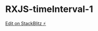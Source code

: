 # RXJS-timeInterval-1

[Edit on StackBlitz ⚡️](https://stackblitz.com/edit/rxjs-time-interval-cxpfhn)